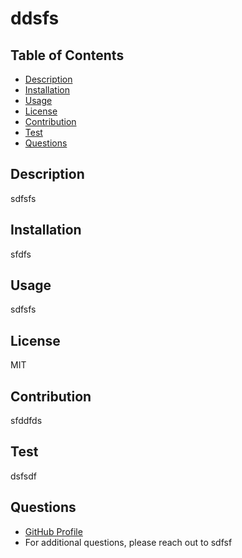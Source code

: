# ddsfs

## Table of Contents
- [Description](#description)
- [Installation](#installation)
- [Usage](#usage)
- [License](#license)
- [Contribution](#contribution)
- [Test](#test)
- [Questions](#questions)

## Description
sdfsfs

## Installation
sfdfs

## Usage
sdfsfs

## License
MIT

## Contribution
sfddfds

## Test
dsfsdf

## Questions
- [GitHub Profile](https://github.com/sfdsdf)
- For additional questions, please reach out to sdfsf
